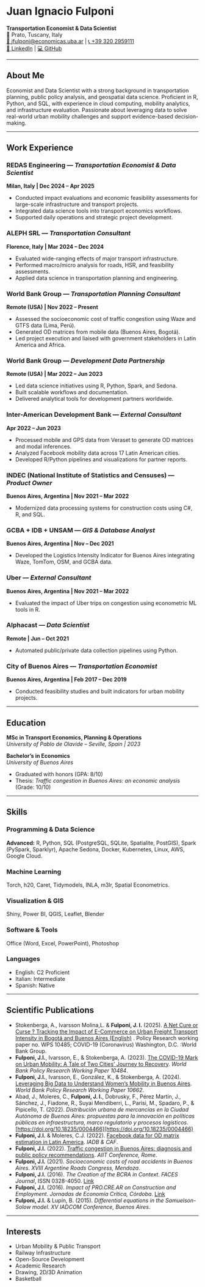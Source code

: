 # Juan Ignacio Fulponi  
**Transportation Economist & Data Scientist**  
📍 Prato, Tuscany, Italy  
[📧 jfulponi@economicas.uba.ar](mailto:jfulponi@economicas.uba.ar) | [📞 +39 320 2959111](tel:+393202959111)  
[🔗 LinkedIn](https://www.linkedin.com/in/jfulponi) | [💻 GitHub](https://github.com/jfulponi)

---

## About Me  
Economist and Data Scientist with a strong background in transportation planning, public policy analysis, and geospatial data science. Proficient in R, Python, and SQL, with experience in cloud computing, mobility analytics, and infrastructure evaluation. Passionate about leveraging data to solve real-world urban mobility challenges and support evidence-based decision-making.

---

## Work Experience

### REDAS Engineering — *Transportation Economist & Data Scientist*  
**Milan, Italy | Dec 2024 – Apr 2025**  
- Conducted impact evaluations and economic feasibility assessments for large-scale infrastructure and transport projects.  
- Integrated data science tools into transport economics workflows.  
- Supported daily operations and strategic project development.

### ALEPH SRL — *Transportation Consultant*  
**Florence, Italy | Mar 2024 – Dec 2024**  
- Evaluated wide-ranging effects of major transport infrastructure.  
- Performed macro/micro analysis for roads, HSR, and feasibility assessments.  
- Applied data science in transportation planning and engineering.

### World Bank Group — *Transportation Planning Consultant*  
**Remote (USA) | Nov 2022 – Present**  
- Assessed the socioeconomic cost of traffic congestion using Waze and GTFS data (Lima, Perú).  
- Generated OD matrices from mobile data (Buenos Aires, Bogotá).  
- Led project execution and liaised with government stakeholders in Latin America and Africa.

### World Bank Group — *Development Data Partnership*  
**Remote (USA) | Mar 2022 – Jun 2023**  
- Led data science initiatives using R, Python, Spark, and Sedona.  
- Built scalable workflows and documentation.  
- Delivered analytical tools for development partners worldwide.

### Inter-American Development Bank — *External Consultant*  
**Apr 2022 – Jun 2023**  
- Processed mobile and GPS data from Veraset to generate OD matrices and modal inferences.  
- Analyzed Facebook mobility data across 17 Latin American cities.  
- Developed R/Python pipelines and visualizations for partner reports.

### INDEC (National Institute of Statistics and Censuses) — *Product Owner*  
**Buenos Aires, Argentina | Nov 2021 – Mar 2022**  
- Modernized data processing systems for construction costs using C#, R, and SQL.

### GCBA + IDB + UNSAM — *GIS & Database Analyst*  
**Buenos Aires, Argentina | Nov – Dec 2021**  
- Developed the Logistics Intensity Indicator for Buenos Aires integrating Waze, TomTom, OSM, and GCBA data.

### Uber — *External Consultant*  
**Buenos Aires, Argentina | Nov 2021 – Mar 2022**  
- Evaluated the impact of Uber trips on congestion using econometric ML tools in R.

### Alphacast — *Data Scientist*  
**Remote | Jun – Oct 2021**  
- Automated public/private data collection pipelines using Python.

### City of Buenos Aires — *Transportation Economist*  
**Buenos Aires, Argentina | Feb 2017 – Dec 2019**  
- Conducted feasibility studies and built indicators for urban mobility projects.

---

## Education

**MSc in Transport Economics, Planning & Operations**  
*University of Pablo de Olavide – Seville, Spain | 2023*  

**Bachelor’s in Economics**  
*University of Buenos Aires*  
- Graduated with honors (GPA: 8/10)  
- Thesis: *Traffic congestion in Buenos Aires: an economic analysis* (Grade: 10/10)

---

## Skills

### Programming & Data Science  
**Advanced:** R, Python, SQL (PostgreSQL, SQLite, Spatialite, PostGIS), Spark (PySpark, Sparklyr), Apache Sedona, Docker, Kubernetes, Linux, AWS, Google Cloud. 

### Machine Learning

Torch, h20, Caret, Tidymodels, INLA, m3lr, Spatial Econometrics. 

### Visualization & GIS  
Shiny, Power BI, QGIS, Leaflet, Blender  

### Software & Tools  
Office (Word, Excel, PowerPoint), Photoshop  

### Languages  
- English: C2 Proficient  
- Italian: Intermediate  
- Spanish: Native

---

## Scientific Publications  

- Stokenberga, A., Ivarsson Molina,L. & **Fulponi, J. I.** (2025). [A Net Cure or Curse ? Tracking the Impact of E-Commerce on Urban Freight Transport Intensity in Bogotá and Buenos Aires (English)](http://documents.worldbank.org/curated/en/099400106152369383) . Policy Research working paper no. WPS 10485; COVID-19 (Coronavirus) Washington, D.C. :World Bank Group. 
- **Fulponi, J.I.**, Ivarsson, E., & Stokenberga, A. (2023). [The COVID-19 Mark on Urban Mobility: A Tale of Two Cities’ Journey to Recovery](https://ideas.repec.org/p/wbk/wbrwps/10484.html). *World Bank Policy Research Working Paper 10484*.
- **Fulponi, J.I.**, Ivarsson, E., González, K., & Stokenberga, A. (2024). [Leveraging Big Data to Understand Women’s Mobility in Buenos Aires](https://ideas.repec.org/p/wbk/wbrwps/10662.html). *World Bank Policy Research Working Paper 10662*.
- Abad, J., Moleres, C., **Fulponi, J. I.**, Dobrusky, F., Pérez Martín, J., Sánchez, J., Fiadone, R., Suyai Mendiberri, L., Parisi, M., Spadaro, P., & Pipicello, T. (2022). *Distribución urbana de mercancías en la Ciudad Autónoma de Buenos Aires: propuestas para la innovación en políticas públicas en infraestructura, marco regulatorio y procesos logísticos*. [https://doi.org/10.18235/0004466](https://doi.org/10.18235/0004466)
- **Fulponi, J.I.** & Moleres, C.J. (2022). [Facebook data for OD matrix estimation in Latin America](https://publications.iadb.org/es/metodologia-para-el-estudio-de-la-movilidad-con-datos-de-facebook-generacion-de-matrices-origen). *IADB & CAF*.  
- **Fulponi, J.I.** (2022). [Traffic congestion in Buenos Aires: diagnosis and public policy recommendations](https://www.sciencedirect.com/science/article/pii/S2352146523001503). *AIIT Conference, Rome*.  
- **Fulponi, J.I.** (2021). *Socioeconomic costs of road accidents in Buenos Aires*. *XVIII Argentine Roads Congress, Mendoza*.  
- **Fulponi, J.I.** (2016). *The Creation of the BCRA in Context*. *FACES Journal*, ISSN 0328-4050. [Link](http://nulan.mdp.edu.ar/2537)  
- **Fulponi, J.I.** (2016). *Impact of PRO.CRE.AR on Construction and Employment*. *Jornadas de Economía Crítica, Córdoba*. [Link](http://nulan.mdp.edu.ar/2510/)  
- **Fulponi, J.I.** & Lupín, B. (2015). *Differential equations in the Samuelson-Solow model*. *XV IADCOM Conference, Buenos Aires*.

---

## Interests
- Urban Mobility & Public Transport  
- Railway Infrastructure  
- Open-Source Development  
- Academic Research  
- Drawing, 2D/3D Animation  
- Basketball
